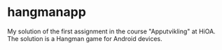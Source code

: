 # hangmanapp
My solution of the first assignment in the course "Apputvikling" at HiOA. 
The solution is a Hangman game for Android devices.  
